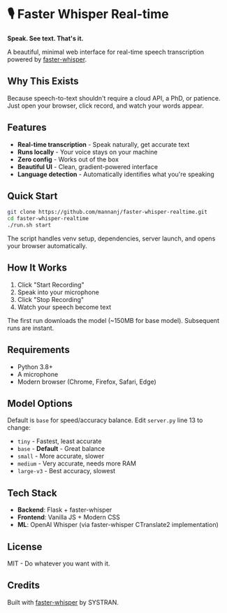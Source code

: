 # 🎙️ Faster Whisper Real-time

**Speak. See text. That's it.**

A beautiful, minimal web interface for real-time speech transcription powered by [faster-whisper](https://github.com/SYSTRAN/faster-whisper).

## Why This Exists

Because speech-to-text shouldn't require a cloud API, a PhD, or patience. Just open your browser, click record, and watch your words appear.

## Features

- **Real-time transcription** - Speak naturally, get accurate text
- **Runs locally** - Your voice stays on your machine
- **Zero config** - Works out of the box
- **Beautiful UI** - Clean, gradient-powered interface
- **Language detection** - Automatically identifies what you're speaking

## Quick Start

```bash
git clone https://github.com/mannanj/faster-whisper-realtime.git
cd faster-whisper-realtime
./run.sh start
```

The script handles venv setup, dependencies, server launch, and opens your browser automatically.

## How It Works

1. Click "Start Recording"
2. Speak into your microphone
3. Click "Stop Recording"
4. Watch your speech become text

The first run downloads the model (~150MB for base model). Subsequent runs are instant.

## Requirements

- Python 3.8+
- A microphone
- Modern browser (Chrome, Firefox, Safari, Edge)

## Model Options

Default is `base` for speed/accuracy balance. Edit `server.py` line 13 to change:

- `tiny` - Fastest, least accurate
- `base` - **Default** - Great balance
- `small` - More accurate, slower
- `medium` - Very accurate, needs more RAM
- `large-v3` - Best accuracy, slowest

## Tech Stack

- **Backend**: Flask + faster-whisper
- **Frontend**: Vanilla JS + Modern CSS
- **ML**: OpenAI Whisper (via faster-whisper CTranslate2 implementation)

## License

MIT - Do whatever you want with it.

## Credits

Built with [faster-whisper](https://github.com/SYSTRAN/faster-whisper) by SYSTRAN.
